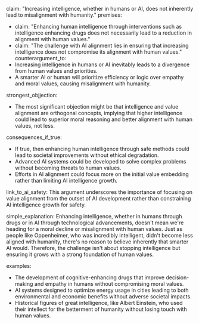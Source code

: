 claim: "Increasing intelligence, whether in humans or AI, does not inherently lead to misalignment with humanity."
premises:
  - claim: "Enhancing human intelligence through interventions such as intelligence enhancing drugs does not necessarily lead to a reduction in alignment with human values."
  - claim: "The challenge with AI alignment lies in ensuring that increasing intelligence does not compromise its alignment with human values."
counterargument_to:
  - Increasing intelligence in humans or AI inevitably leads to a divergence from human values and priorities.
  - A smarter AI or human will prioritize efficiency or logic over empathy and moral values, causing misalignment with humanity.

strongest_objjection:
  - The most significant objection might be that intelligence and value alignment are orthogonal concepts, implying that higher intelligence could lead to superior moral reasoning and better alignment with human values, not less.

consequences_if_true:
  - If true, then enhancing human intelligence through safe methods could lead to societal improvements without ethical degradation.
  - Advanced AI systems could be developed to solve complex problems without becoming threats to human values.
  - Efforts in AI alignment could focus more on the initial value embedding rather than limiting AI intelligence growth.

link_to_ai_safety: This argument underscores the importance of focusing on value alignment from the outset of AI development rather than constraining AI intelligence growth for safety.

simple_explanation: Enhancing intelligence, whether in humans through drugs or in AI through technological advancements, doesn't mean we're heading for a moral decline or misalignment with human values. Just as people like Oppenheimer, who was incredibly intelligent, didn't become less aligned with humanity, there's no reason to believe inherently that smarter AI would. Therefore, the challenge isn't about stopping intelligence but ensuring it grows with a strong foundation of human values.

examples:
  - The development of cognitive-enhancing drugs that improve decision-making and empathy in humans without compromising moral values.
  - AI systems designed to optimize energy usage in cities leading to both environmental and economic benefits without adverse societal impacts.
  - Historical figures of great intelligence, like Albert Einstein, who used their intellect for the betterment of humanity without losing touch with human values.